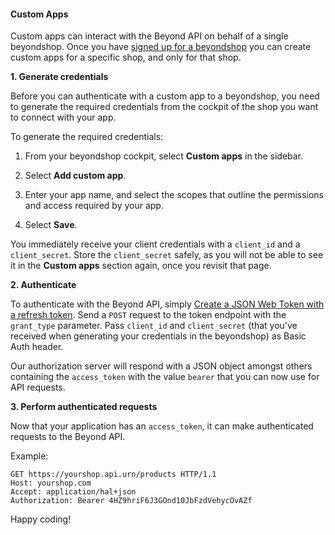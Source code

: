 #### Custom Apps

Custom apps can interact with the Beyond API on behalf of a single
beyondshop. Once you have [signed up for a
beyondshop](https://signup.beyondshop.cloud/) you can create custom apps
for a specific shop, and only for that shop.

**1. Generate credentials**

Before you can authenticate with a custom app to a beyondshop, you need
to generate the required credentials from the cockpit of the shop you
want to connect with your app.

To generate the required credentials:

1.  From your beyondshop cockpit, select **Custom apps** in the sidebar.

2.  Select **Add custom app**.

3.  Enter your app name, and select the scopes that outline the
    permissions and access required by your app.

4.  Select **Save**.

You immediately receive your client credentials with a `client_id` and a
`client_secret`. Store the `client_secret` safely, as you will not be
able to see it in the **Custom apps** section again, once you revisit
that page.

**2. Authenticate**

To authenticate with the Beyond API, simply
[Create a JSON Web Token with a refresh token](https://beyond.docs.stoplight.io/beyond-rest-api/api-reference/oauth/oauth2-token-refresh). Send a `POST` request to the token
endpoint with the `grant_type` parameter. Pass `client_id` and
`client_secret` (that you've received when generating your credentials
in the beyondshop) as Basic Auth header.

Our authorization server will respond with a JSON object amongst others
containing the `access_token` with the value `bearer` that you can now
use for API requests.

**3. Perform authenticated requests**

Now that your application has an `access_token`, it can make
authenticated requests to the Beyond API.

Example:

```
GET https://yourshop.api.urn/products HTTP/1.1
Host: yourshop.com
Accept: application/hal+json
Authorization: Bearer 4HZ9hriF6J3GOnd10JbFzdVehycOvAZf
```

Happy coding!
